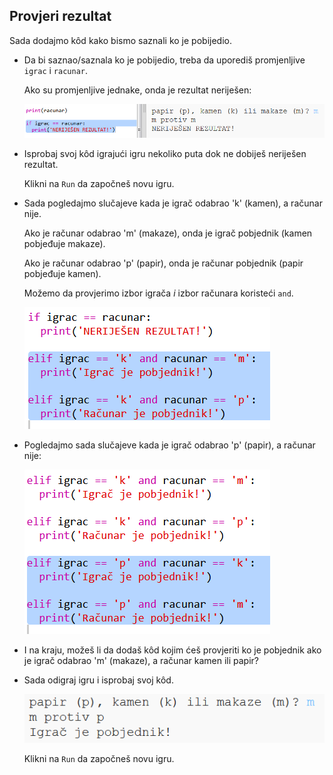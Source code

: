 ## Provjeri rezultat

Sada dodajmo kôd kako bismo saznali ko je pobijedio.

+ Da bi saznao/saznala ko je pobijedio, treba da uporediš promjenljive `igrac` i `racunar`.
    
    Ako su promjenljive jednake, onda je rezultat neriješen:
    
    ![screenshot](images/rps-draw.png)

+ Isprobaj svoj kôd igrajući igru nekoliko puta dok ne dobiješ neriješen rezultat.
    
    Klikni na `Run` da započneš novu igru.

+ Sada pogledajmo slučajeve kada je igrač odabrao 'k' (kamen), a računar nije.
    
    Ako je računar odabrao 'm' (makaze), onda je igrač pobjednik (kamen pobjeđuje makaze).
    
    Ako je računar odabrao 'p' (papir), onda je računar pobjednik (papir pobjeđuje kamen).
    
    Možemo da provjerimo izbor igrača *i* izbor računara koristeći `and`.
    
    ![screenshot](images/rps-player-rock.png)

+ Pogledajmo sada slučajeve kada je igrač odabrao 'p' (papir), a računar nije:
    
    ![screenshot](images/rps-player-paper.png)

+ I na kraju, možeš li da dodaš kôd kojim ćeš provjeriti ko je pobjednik ako je igrač odabrao 'm' (makaze), a računar kamen ili papir?

+ Sada odigraj igru i isprobaj svoj kôd.
    
    ![screenshot](images/rps-play.png)
    
    Klikni na `Run` da započneš novu igru.